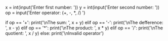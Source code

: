 x = int(input('Enter first number: '))
y = int(input('Enter second number: '))
op = input('Enter operator: (+, -, *, /) ')

if op == '+':
    print('\nThe sum: ', x + y)
elif op == '-':
    print('\nThe defference: ', x - y)
elif op == '*':
    print('\nThe product: ', x * y)
elif op == '/':
    print('\nThe quotient: ', x / y)
else:
    print('\nInvalid operator')

